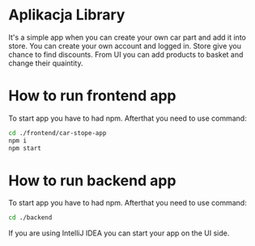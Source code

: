 # Aplikacja Library

It's a simple app when you can create your own car part and add it into store. You can create your own account and logged in. Store give you chance to find discounts. From UI you can add products to basket and change their quaintity.

# How to run frontend app


To start app you have to had npm. Afterthat you need to use command:

```sh
cd ./frontend/car-stope-app
npm i
npm start
```


# How to run backend app



To start app you have to had npm. Afterthat you need to use command:

```sh
cd ./backend
```


If you are using IntelliJ IDEA you can start your app on the UI side.
